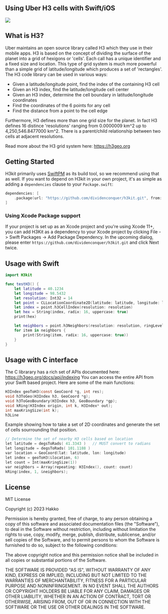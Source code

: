 ## Using Uber H3 cells with Swift/iOS

<img src="https://github.com/ehmjaysee/h3-ios/blob/master/assets/h3.png" />

## What is H3?

Uber maintains an open source library called H3 which they use in their mobile apps. H3 is based on the concept of dividing the surface of the planet into a grid of hexigons or 'cells'. Each call has a unique identifier and a fixed size and location. This type of grid system is much more powerful than a simple grid of latitude/longitude which produces a set of 'rectangles'. The H3 code library can be used in various ways:

- Given a latitude/longitude point, find the index of the containing H3 cell
- Given an H3 index, find the latitude/longitude cell center
- Given an H3 index, determine the cell boundary in latitude/longitude coordinates
- Find the coordinates of the 6 points for any cell
- Find the distance from a point to the cell edge

Furthermore, H3 defines more than one grid size for the planet. In fact H3 defines 16 distince 'resolutions' ranging from 0.0000009 km^2 up to 4,250,546.8477000 km^2. There is a parent/child relationship between two cells at adjacent resolutions.

Read more about the H3 grid system here: https://h3geo.org

## Getting Started

H3kit primarily uses [SwiftPM](https://swift.org/package-manager/) as its build tool, so we recommend using that as well. If you want to depend on H3kit in your own project, it's as simple as adding a `dependencies` clause to your `Package.swift`:

```swift
dependencies: [
    .package(url: "https://github.com/dividenconquer/h3kit.git", from: "1.0.0")
]
```

### Using Xcode Package support

If your project is set up as an Xcode project and you're using Xcode 11+, you can add H3Kit as a dependency to your
Xcode project by clicking File -> Swift Packages -> Add Package Dependency. In the upcoming dialog, please enter
`https://github.com/dividenconquer/h3kit.git` and click Next twice.

## Usage with Swift

```swift
import H3kit

func testH3() {
    let latitude = 40.1234
    let longitude = 98.5432
    let resolution: Int32 = 14
    let point = CLLocationCoordinate2D(latitude: latitude, longitude: longitude)
    let index = point.h3CellIndex(resolution: resolution)
    let hex = String(index, radix: 16, uppercase: true)
    print(hex)

    let neighbors = point.h3Neighbors(resolution: resolution, ringLevel: 1)
    for item in neighbors {
        print(String(item, radix: 16, uppercase: true))
    }
}
```

## Usage with C interface

The C librarary has a rich set of APIs documented here: https://h3geo.org/docs/api/indexing
You can access the entire API from your Swift based project. Here are some of the main functions:

```C
H3Index geoToH3(const GeoCoord *g, int res);
void h3ToGeo(H3Index h3, GeoCoord *g);
void h3ToGeoBoundary(H3Index h3, GeoBoundary *gp);
void kRing(H3Index origin, int k, H3Index* out);
int maxKringSize(int k);
h3Line
```

Example showing how to take a set of 2D coordinates and generate the set of cells sourrounding that position.

```c
// Determine the set of nearby H3 cells based on location
let latitude = degsToRads( 41.3343 )   // MUST convert to radians
let longitude = degsToRads( 101.1188 )
var location = GeoCoord(lat: latitude, lon: longitude)
let index = geoToH3(&location, 6)
let count = Int(maxKringSize(1))
var neighbors = Array(repeating: H3Index(), count: count)
kRing(index, 1, &neighbors);
```

## License

MIT License

Copyright (c) 2023 Hakko

Permission is hereby granted, free of charge, to any person obtaining a copy
of this software and associated documentation files (the "Software"), to deal
in the Software without restriction, including without limitation the rights
to use, copy, modify, merge, publish, distribute, sublicense, and/or sell
copies of the Software, and to permit persons to whom the Software is
furnished to do so, subject to the following conditions:

The above copyright notice and this permission notice shall be included in all
copies or substantial portions of the Software.

THE SOFTWARE IS PROVIDED "AS IS", WITHOUT WARRANTY OF ANY KIND, EXPRESS OR
IMPLIED, INCLUDING BUT NOT LIMITED TO THE WARRANTIES OF MERCHANTABILITY,
FITNESS FOR A PARTICULAR PURPOSE AND NONINFRINGEMENT. IN NO EVENT SHALL THE
AUTHORS OR COPYRIGHT HOLDERS BE LIABLE FOR ANY CLAIM, DAMAGES OR OTHER
LIABILITY, WHETHER IN AN ACTION OF CONTRACT, TORT OR OTHERWISE, ARISING FROM,
OUT OF OR IN CONNECTION WITH THE SOFTWARE OR THE USE OR OTHER DEALINGS IN THE
SOFTWARE.
